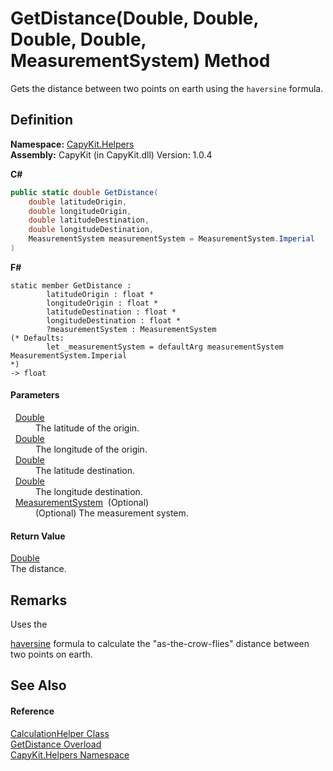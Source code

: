 # GetDistance(Double, Double, Double, Double, MeasurementSystem) Method


Gets the distance between two points on earth using the `haversine` formula.



## Definition
**Namespace:** <a href="N_CapyKit_Helpers.md">CapyKit.Helpers</a>  
**Assembly:** CapyKit (in CapyKit.dll) Version: 1.0.4

**C#**
``` C#
public static double GetDistance(
	double latitudeOrigin,
	double longitudeOrigin,
	double latitudeDestination,
	double longitudeDestination,
	MeasurementSystem measurementSystem = MeasurementSystem.Imperial
)
```
**F#**
``` F#
static member GetDistance : 
        latitudeOrigin : float * 
        longitudeOrigin : float * 
        latitudeDestination : float * 
        longitudeDestination : float * 
        ?measurementSystem : MeasurementSystem 
(* Defaults:
        let _measurementSystem = defaultArg measurementSystem MeasurementSystem.Imperial
*)
-> float 
```



#### Parameters
<dl><dt>  <a href="https://learn.microsoft.com/dotnet/api/system.double" target="_blank" rel="noopener noreferrer">Double</a></dt><dd>The latitude of the origin.</dd><dt>  <a href="https://learn.microsoft.com/dotnet/api/system.double" target="_blank" rel="noopener noreferrer">Double</a></dt><dd>The longitude of the origin.</dd><dt>  <a href="https://learn.microsoft.com/dotnet/api/system.double" target="_blank" rel="noopener noreferrer">Double</a></dt><dd>The latitude destination.</dd><dt>  <a href="https://learn.microsoft.com/dotnet/api/system.double" target="_blank" rel="noopener noreferrer">Double</a></dt><dd>The longitude destination.</dd><dt>  <a href="T_CapyKit_Enumerations_MeasurementSystem.md">MeasurementSystem</a>  (Optional)</dt><dd>(Optional) The measurement system.</dd></dl>

#### Return Value
<a href="https://learn.microsoft.com/dotnet/api/system.double" target="_blank" rel="noopener noreferrer">Double</a>  
The distance.

## Remarks
Uses the <a href="https://www.movable-type.co.uk/scripts/latlong.html">

haversine</a> formula to calculate the "as-the-crow-flies" distance between two points on earth.

## See Also


#### Reference
<a href="T_CapyKit_Helpers_CalculationHelper.md">CalculationHelper Class</a>  
<a href="Overload_CapyKit_Helpers_CalculationHelper_GetDistance.md">GetDistance Overload</a>  
<a href="N_CapyKit_Helpers.md">CapyKit.Helpers Namespace</a>  
